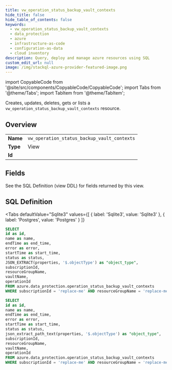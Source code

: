 ```yaml
--- 
title: vw_operation_status_backup_vault_contexts
hide_title: false
hide_table_of_contents: false
keywords:
  - vw_operation_status_backup_vault_contexts
  - data_protection
  - azure
  - infrastructure-as-code
  - configuration-as-data
  - cloud inventory
description: Query, deploy and manage azure resources using SQL
custom_edit_url: null
image: /img/stackql-azure-provider-featured-image.png
---
```


import CopyableCode from '@site/src/components/CopyableCode/CopyableCode';
import Tabs from '@theme/Tabs';
import TabItem from '@theme/TabItem';

Creates, updates, deletes, gets or lists a <code>vw_operation_status_backup_vault_contexts</code> resource.

## Overview
<table><tbody>
<tr><td><b>Name</b></td><td><code>vw_operation_status_backup_vault_contexts</code></td></tr>
<tr><td><b>Type</b></td><td>View</td></tr>
<tr><td><b>Id</b></td><td><CopyableCode code="azure.data_protection.vw_operation_status_backup_vault_contexts" /></td></tr>
</tbody></table>

## Fields

See the SQL Definition (view DDL) for fields returned by this view.

## SQL Definition

<Tabs
defaultValue="Sqlite3"
values={[
{ label: 'Sqlite3', value: 'Sqlite3' },
{ label: 'Postgres', value: 'Postgres' }
]}
>
<TabItem value="Sqlite3">

```sql
SELECT
id as id,
name as name,
endTime as end_time,
error as error,
startTime as start_time,
status as status,
JSON_EXTRACT(properties, '$.objectType') as "object_type",
subscriptionId,
resourceGroupName,
vaultName,
operationId
FROM azure.data_protection.operation_status_backup_vault_contexts
WHERE subscriptionId = 'replace-me' AND resourceGroupName = 'replace-me' AND vaultName = 'replace-me' AND operationId = 'replace-me';
```

</TabItem>
<TabItem value="Postgres">

```sql
SELECT
id as id,
name as name,
endTime as end_time,
error as error,
startTime as start_time,
status as status,
json_extract_path_text(properties, '$.objectType') as "object_type",
subscriptionId,
resourceGroupName,
vaultName,
operationId
FROM azure.data_protection.operation_status_backup_vault_contexts
WHERE subscriptionId = 'replace-me' AND resourceGroupName = 'replace-me' AND vaultName = 'replace-me' AND operationId = 'replace-me';
```

</TabItem>
</Tabs>
